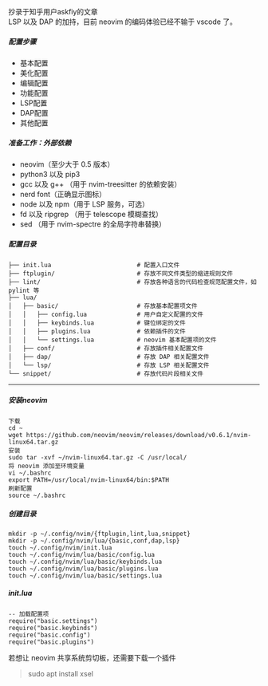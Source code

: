 抄录于知乎用户askfiy的文章  
LSP 以及 DAP 的加持，目前 neovim 的编码体验已经不输于 vscode 了。
##### 配置步骤
- 基本配置
- 美化配置
- 编辑配置
- 功能配置
- LSP配置
- DAP配置
- 其他配置

##### 准备工作：外部依赖
- neovim（至少大于 0.5 版本）
- python3 以及 pip3
- gcc 以及 g++ （用于 nvim-treesitter 的依赖安装）
- nerd font（正确显示图标）
- node 以及 npm（用于 LSP 服务，可选）
- fd 以及 ripgrep （用于 telescope 模糊查找）
- sed （用于 nvim-spectre 的全局字符串替换）

##### 配置目录
```
├── init.lua                        # 配置入口文件
├── ftplugin/                       # 存放不同文件类型的缩进规则文件
├── lint/                           # 存放各种语言的代码检查规范配置文件，如 pylint 等
├── lua/
│   ├── basic/                      # 存放基本配置项文件
│   │   ├── config.lua              # 用户自定义配置的文件
│   │   ├── keybinds.lua            # 键位绑定的文件
│   │   ├── plugins.lua             # 依赖插件的文件
│   │   └── settings.lua            # neovim 基本配置项的文件
│   ├── conf/                       # 存放插件相关配置文件
│   ├── dap/                        # 存放 DAP 相关配置文件
│   └── lsp/                        # 存放 LSP 相关配置文件
└── snippet/                        # 存放代码片段相关文件
```
---
##### 安装neovim
```
下载
cd ~
wget https://github.com/neovim/neovim/releases/download/v0.6.1/nvim-linux64.tar.gz
安装
sudo tar -xvf ~/nvim-linux64.tar.gz -C /usr/local/
将 neovim 添加至环境变量
vi ~/.bashrc
export PATH=/usr/local/nvim-linux64/bin:$PATH
刷新配置
source ~/.bashrc
```
##### 创建目录
```
mkdir -p ~/.config/nvim/{ftplugin,lint,lua,snippet}
mkdir -p ~/.config/nvim/lua/{basic,conf,dap,lsp}
touch ~/.config/nvim/init.lua
touch ~/.config/nvim/lua/basic/config.lua
touch ~/.config/nvim/lua/basic/keybinds.lua
touch ~/.config/nvim/lua/basic/plugins.lua
touch ~/.config/nvim/lua/basic/settings.lua
```

##### init.lua
```
-- 加载配置项  
require("basic.settings")
require("basic.keybinds")
require("basic.config")
require("basic.plugins")
```
若想让 neovim 共享系统剪切板，还需要下载一个插件
> sudo apt install xsel